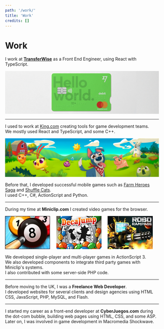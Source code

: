 ```yaml
---
path: '/work/'
title: 'Work'
credits: []
---
```


# Work

I work at **[TransferWise](https://transferwise.com)** as a Front End Engineer, using React with TypeScript.

![TransferWise](./images/transferwise.jpg)

----

I used to work at [King.com](https://king.com/) creating tools for game development teams.  
We mostly used React and TypeScript, and some C++.

![Farm Heroes Saga](./images/farm.jpg)

Before that, I developed successful mobile games such as [Farm Heroes Saga](https://king.com/game/farmheroes) and [Shuffle Cats](https://king.com/game/shufflecats).  
I used C++, C#, ActionScript and Python.

----

During my time at **Miniclip.com** I created video games for the browser.  

![Miniclip games](./images/miniclip-games.png)

We developed single-player and multi-player games in ActionScript 3.  
We also developed components to integrate third party games with Miniclip's systems.  
I also contributed with some server-side PHP code.

----

Before moving to the UK, I was a **Freelance Web Developer**.  
I developed websites for several clients and design agencies using HTML CSS, JavaScript, PHP, MySQL, and Flash.

----

I started my career as a front-end developer at **CyberJuegos.com** during the dot-com bubble, building web pages using HTML, CSS, and some ASP.  
Later on, I was involved in game development in Macromedia Shockwave.
